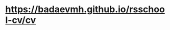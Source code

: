 <h1><a href="https://github.com/badaevmh/rsschool-cv/cv">https://badaevmh.github.io/rsschool-cv/cv</a></h1>
